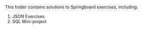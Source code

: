 This folder contains solutions to Springboard exercises, including:

1. JSON Exercises
2. SQL Mini-project
